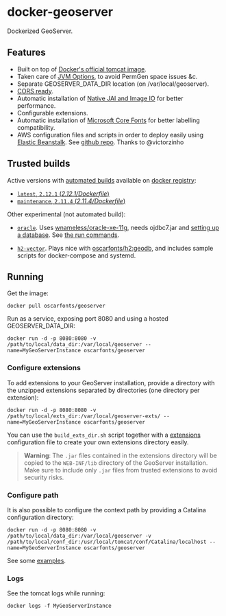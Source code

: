 docker-geoserver
================

Dockerized GeoServer.


## Features

* Built on top of [Docker's official tomcat image](https://hub.docker.com/_/tomcat/).
* Taken care of [JVM Options](http://docs.geoserver.org/latest/en/user/production/container.html), to avoid PermGen space issues &c.
* Separate GEOSERVER_DATA_DIR location (on /var/local/geoserver).
* [CORS ready](http://enable-cors.org/server_tomcat.html).
* Automatic installation of [Native JAI and Image IO](http://docs.geoserver.org/latest/en/user/production/java.html#install-native-jai-and-jai-image-i-o-extensions) for better performance.
* Configurable extensions.
* Automatic installation of [Microsoft Core Fonts](http://www.microsoft.com/typography/fonts/web.aspx) for better labelling compatibility.
* AWS configuration files and scripts in order to deploy easily using [Elastic Beanstalk](https://aws.amazon.com/documentation/elastic-beanstalk/). See [github repo](https://github.com/oscarfonts/docker-geoserver/blob/master/aws/README.md). Thanks to @victorzinho


## Trusted builds

Active versions with [automated builds](https://hub.docker.com/r/oscarfonts/geoserver/) available on [docker registry](https://registry.hub.docker.com/):

* [`latest`, `2.12.1` (*2.12.1/Dockerfile*)](https://github.com/oscarfonts/docker-geoserver/blob/master/2.12.1/Dockerfile)
* [`maintenance`, `2.11.4` (*2.11.4/Dockerfile*)](https://github.com/oscarfonts/docker-geoserver/blob/master/2.11.4/Dockerfile)


Other experimental (not automated build):

* [`oracle`](https://github.com/oscarfonts/docker-geoserver/blob/master/oracle/Dockerfile). Uses [wnameless/oracle-xe-11g](https://hub.docker.com/r/wnameless/oracle-xe-11g/), needs ojdbc7.jar and [setting up a database](https://github.com/oscarfonts/docker-geoserver/blob/master/oracle/setup.sql). See [the run commands](https://github.com/oscarfonts/docker-geoserver/blob/master/oracle/run.sh).

* [`h2-vector`](https://github.com/oscarfonts/docker-geoserver/blob/master/h2-vector/Dockerfile). Plays nice with [oscarfonts/h2:geodb](https://hub.docker.com/r/oscarfonts/h2/tags/), and includes sample scripts for docker-compose and systemd.


## Running

Get the image:

```
docker pull oscarfonts/geoserver
```

Run as a service, exposing port 8080 and using a hosted GEOSERVER_DATA_DIR:

```
docker run -d -p 8080:8080 -v /path/to/local/data_dir:/var/local/geoserver --name=MyGeoServerInstance oscarfonts/geoserver
```

### Configure extensions

To add extensions to your GeoServer installation, provide a directory with the unzipped extensions separated by directories (one directory per extension):

```
docker run -d -p 8080:8080 -v /path/to/local/exts_dir:/var/local/geoserver-exts/ --name=MyGeoServerInstance oscarfonts/geoserver
```

You can use the `build_exts_dir.sh` script together with a [extensions](https://github.com/oscarfonts/docker-geoserver/tree/master/extensions) configuration file to create your own extensions directory easily.

> **Warning**: The `.jar` files contained in the extensions directory will be copied to the `WEB-INF/lib` directory of the GeoServer installation. Make sure to include only `.jar` files from trusted extensions to avoid security risks.

### Configure path

It is also possible to configure the context path by providing a Catalina configuration directory:

```
docker run -d -p 8080:8080 -v /path/to/local/data_dir:/var/local/geoserver -v /path/to/local/conf_dir:/usr/local/tomcat/conf/Catalina/localhost --name=MyGeoServerInstance oscarfonts/geoserver
```

See some [examples](https://github.com/oscarfonts/docker-geoserver/tree/master/2.9.1/conf).

### Logs

See the tomcat logs while running:

```
docker logs -f MyGeoServerInstance
```
